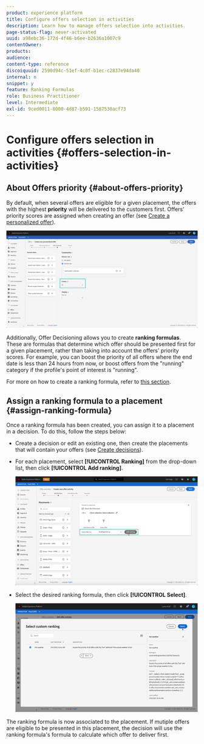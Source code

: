 ```yaml
---
product: experience platform
title: Configure offers selection in activities
description: Learn how to manage offers selection into activities.
page-status-flag: never-activated
uuid: a98ebc36-172d-4f46-b6ee-b2636a1007c9
contentOwner:
products:
audience:
content-type: reference
discoiquuid: 2590d94c-51ef-4c0f-b1ec-c2837e94da40
internal: n
snippet: y
feature: Ranking Formulas
role: Business Practitioner
level: Intermediate
exl-id: 9ced0011-8000-4d87-b591-1587530acf73
---
```

# Configure offers selection in activities {#offers-selection-in-activities}

## About Offers priority {#about-offers-priority}

By default, when several offers are eligible for a given placement, the offers with the highest **priority** will be delivered to the customers first. Offers' priority scores are assigned when creating an offer (see [Create a personalized offer](../offer-library/creating-personalized-offers.md)).

![](../assets/offer-priority.png)

Additionally, Offer Decisioning allows you to create **ranking formulas**. These are formulas that determine which offer should be presented first for a given placement, rather than taking into account the offers' priority scores. For example, you can boost the priority of all offers where the end date is less than 24 hours from now, or boost offers from the "running" category if the profile's point of interest is "running". 

For more on how to create a ranking formula, refer to [this section](../offer-library/create-ranking-formulas.md).

## Assign a ranking formula to a placement {#assign-ranking-formula}

Once a ranking formula has been created, you can assign it to a placement in a decision. To do this, follow the steps below:

* Create a decision or edit an existing one, then create the placements that will contain your offers (see [Create decisions](../offer-activities/create-offer-activities.md)).

* For each placement, select **[!UICONTROL Ranking]** from the drop-down list, then click **[!UICONTROL Add ranking]**.

    ![](../assets/offer-activity-ranking.png)

* Select the desired ranking formula, then click **[!UICONTROL Select]**.

    ![](../assets/ranking-selection.png)

The ranking formula is now associated to the placement. If mutiple offers are eligible to be presented in this placement, the decision will use the ranking formula's formula to calculate which offer to deliver first.
